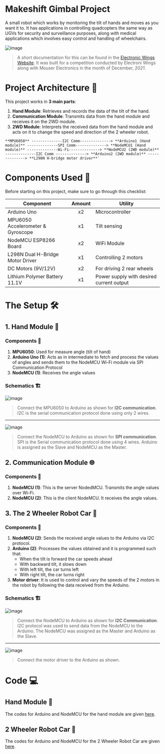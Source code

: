 # Makeshift Gimbal Project

A small robot which works by monitoring the tilt of hands and moves as you want it to. It has applications in controlling quadcopters the same way as UGVs for security and surveillance purposes, along with medical applications which involves easy control and handling of wheelchairs.

![image](https://user-images.githubusercontent.com/87569188/150358096-27945690-cfa7-4990-a9bd-7f27bb25a14a.png)


> A short documentation for this can be found in the [Electronic Wings Website](https://www.electronicwings.com/users/SukriteeSharma/projects/1763/hand-gesture-controlled-robot). It was built for a competition conducted by Electroni Wings along with Mouser Electronics in the month of December, _2021_.


# Project Architecture 📝
This project works in **3 main parts**: 

1. **Hand Module**: Retrieves and records the data of the tilt of the hand.
2. **Communication Module**: Transmits data from the hand module and receives it on the 2WD module.
3. **2WD Module**: Interprets the received data from the hand module and acts on it to change the speed and direction of the 2 wheeler robot.

```
**MPU6050** --------------I2C Comm--------------> **Arduino1 (Hand module)** --------------SPI Comm--------------> **NodeMCU1 (Hand module)** --------------Wi-Fi--------------> **NodeMCU2 (2WD module)** --------------I2C Comm --------------> **Arduino2 (2WD module)** --------------> **L298N H-bridge motor driver**`
```

# Components Used 🧮
Before starting on this project, make sure to go through this checklist:

| Component  | Amount  | Utility |
|---| :-: |---|
| Arduino Uno | x2 | Microcontroller |
| MPU6050 Accelerometer & Gyroscope | x1 | Tilt sensing |
| NodeMCU ESP8266 Board | x2 | WiFi Module |
| L298N Dual H-Bridge Motor Driver | x1 | Controlling 2 motors |
| DC Motors (9V/12V) | x2 | For driving 2 rear wheels |
|Lithium Polymer Battery 11.1V | x1 | Power supply with desired current output |


# The Setup 🛠️
## 1. Hand Module 🧤
### Components 🧮
1. **MPU6050**: Used for measure angle (tilt of hand)
2. **Arduino Uno (1)**: Acts as in intermediate to fetch and process the values of angles and sends them to the NodeMCU Wi-Fi module via SPI Communication Protocol
3. **NodeMCU (1)**: Receives the angle values

### Schematics 🏗️

![image](https://user-images.githubusercontent.com/87569188/150363184-6a032708-aa62-42cb-ac70-8a7a0edab293.png)
> Connect the MPU6050 to Arduino as shown for **I2C communication**. I2C is the serial communication protocol done using only 2 wires.

---
![image](https://user-images.githubusercontent.com/87569188/150363313-9b8d8ddd-74fc-48c4-aae8-8cbe8f7522ae.png)
> Connect the NodeMCU to Arduino as shown for **SPI communication**. SPI is the Serial communication protocol done using 4 wires. Arduino is assigned as the Slave and NodeMCU as the Master.

## 2. Communication Module 🌐
### Components 🧮
1. **NodeMCU (1)**: This is the server NodedMCU. Transmits the angle values over Wi-Fi.
2. **NodeMCU (2)**: This is the client NodeMCU. It receives the angle values.

## 3. The 2 Wheeler Robot Car 🚙
### Components 🧮
1. **NodeMCU (2)**: Sends the received angle values to the Arduino via I2C protocol.
2. **Arduino (2)**: Processes the values obtained and it is programmed such that:
   - When the tilt is forward the car speeds ahead
   - With backward tilt, it slows down
   - With left tilt, the car turns left
   - With right tilt, the car turns right
3. **Motor driver**: It is used to control and vary the speeds of the 2 motors in the robot by following the data received from the Arduino.

### Schematics 🏗️
![image](https://user-images.githubusercontent.com/87569188/150366839-d9dfc235-9c93-4024-a268-57cfeef1b6f6.png)
> Connect the NodeMCU to Arduino as shown for **I2C Communication**. I2C protocol was used to send data from the NodeMCU to the Arduino. The NodeMCU was assigned as the Master and Arduino as the Slave.

---
![image](https://user-images.githubusercontent.com/87569188/150367093-a15d6812-e65a-4392-8412-7eb30db38692.png)
> Connect the motor driver to the Arduino as shown.

# Code 💻
## Hand Module 🧤
The codes for Arduino and NodeMCU for the hand module are given [here](https://github.com/aceta-minophen/Hand-gesture-controlled-robot/tree/main/Hand%20Module).
## 2 Wheeler Robot Car 🚙
The codes for Arduino and NodeMCU for the 2 Wheeler Robot Car are given [here](https://github.com/aceta-minophen/Hand-gesture-controlled-robot/tree/main/2WD).
